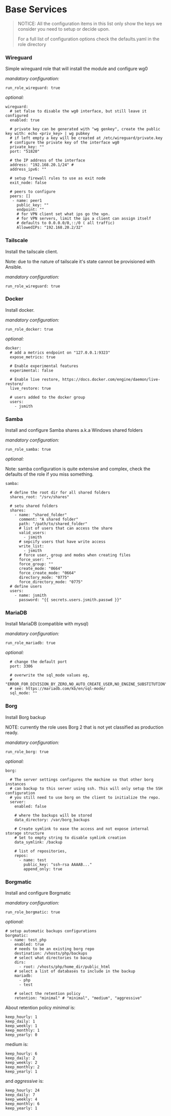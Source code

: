 # Base Services



> NOTICE: All the configuration items in this list only show the keys we consider you need to setup or decide upon.
>
> For a full list of configuration options check the defaults.yaml in the role directory



### Wireguard

Simple wireguard role that will install the module and configure wg0 

_mandatory configuration:_

```
run_role_wireguard: true
```
_optional:_

```
wireguard:
  # set false to disable the wg0 interface, but still leave it configured
  enabled: true
  
  # private key can be generated with "wg genkey", create the public key with: echo <priv_key> | wg pubkey
  # if left empty a key will be created at /etc/wireguard/private.key
  # configure the private key of the interface wg0 
  private_key: ""
  port: "51820"

  # the IP address of the interface 
  address: "192.168.20.1/24" #
  address_ipv6: ""

  # setup firewall rules to use as exit node
  exit_node: false

  # peers to configure
  peers: []
   - name: peer1
     public_key: "" 
     endpoint: ""
     # for VPN client set what ips go the vpn.
     # for VPN servers, limit the ips a client can assign itself
     # defaults to 0.0.0.0/0,::/0 ( all traffic)
     AllowedIPs: "192.168.20.2/32"
```

### Tailscale

Install the tailscale client.

Note: due to the nature of tailscale it's state cannot be provisioned with Ansible.

_mandatory configuration:_

```
run_role_wireguard: true
```

### Docker

Install docker.

_mandatory configuration:_

```
run_role_docker: true
```
_optional:_

```
docker:
  # add a metrics endpoint on "127.0.0.1:9323"
  expose_metrics: true
  
  # Enable experimental features
  experimental: false
  
  # Enable live restore, https://docs.docker.com/engine/daemon/live-restore/
  live_restore: true
  
  # users added to the docker group
  users: 
    - jsmith
```

### Samba

Install and configure Samba shares a.k.a Windows shared folders

_mandatory configuration:_

```
run_role_samba: true
```
_optional:_

Note: samba configuration is quite extensive and complex, check the defaults of the role if you miss something.

```
samba:

  # define the root dir for all shared folders
  shares_root: "/srv/shares"
  
  # setu shared folders
  shares:
    - name: "shared_folder"
      comment: "A shared folder"
      path: "/path/to/shared_folder"
      # list of users that can access the share
      valid_users: 
        - jsmith
      # sepcify users that have write access
      write_list:
        - jsmith
      # force user, group and modes when creating files
      force_user: ""
      force_group: ""
      create_mode: "0664"
      force_create_mode: "0664"
      directory_mode: "0775"
      force_directory_mode: "0775"        
  # define users
  users:
    - name: jsmith
      password: "{{ secrets.users.jsmith.passwd }}"
```

### MariaDB

Install MariaDB (compatible with mysql)

_mandatory configuration:_

```
run_role_mariadb: true
```
_optional:_

```
  # change the default port
  port: 3306
  
  # overwrite the sql_mode values eg,
  # "ERROR_FOR_DIVISION_BY_ZERO,NO_AUTO_CREATE_USER,NO_ENGINE_SUBSTITUTION"
  # see: https://mariadb.com/kb/en/sql-mode/
  sql_mode: ""

```

### Borg

Install Borg backup

NOTE: currently the role uses Borg 2 that is not yet classified as production ready.

_mandatory configuration:_

```
run_role_borg: true
```
_optional:_

```
borg:

  # The server settings configures the machine so that other borg instances
  # can backup to this server using ssh. This will only setup the SSH configuration
  # you still need to use borg on the client to initialize the repo.
  server:    
    enabled: false
    
    # where the backups will be stored
    data_directory: /var/borg_backups
    
    # Create symlink to ease the access and not expose internal storage structure
    # Set to empty string to disable symlink creation
    data_symlink: /backup
    
    # list of repositories, 
    repos: 
      - name: test
        public_key: "ssh-rsa AAAAB..."
        append_only: true        
```

### Borgmatic

Install and configure Borgmatic

_mandatory configuration:_

```
run_role_borgmatic: true
```
_optional:_

```
# setup automatic backups configurations
borgmatic:
  - name: test_php
    enabled: true
    # needs to be an existing borg repo
    destination: /vhosts/php/backups
    # select what directories to bacup
    dirs:
      - root: /vhosts/php/home_dir/public_html
    # select a list of databases to include in the backup
    mariadb:
      - php
      - test
      
    # select the retention policy
    retention: "minimal" # "minimal", "medium", "aggressive"
```

About retention policy
_minimal_ is:
```
keep_hourly: 1
keep_daily: 1
keep_weekly: 1
keep_monthly: 1
keep_yearly: 0
```
medium is: 
```
keep_hourly: 6
keep_daily: 2
keep_weekly: 2
keep_monthly: 2
keep_yearly: 1
```

and _aggressive_ is:
```
keep_hourly: 24
keep_daily: 7
keep_weekly: 4
keep_monthly: 6
keep_yearly: 1
```

